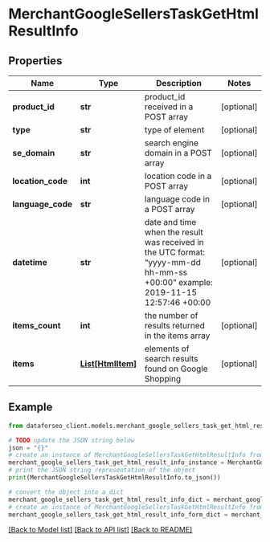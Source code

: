 # MerchantGoogleSellersTaskGetHtmlResultInfo


## Properties

Name | Type | Description | Notes
------------ | ------------- | ------------- | -------------
**product_id** | **str** | product_id received in a POST array | [optional] 
**type** | **str** | type of element | [optional] 
**se_domain** | **str** | search engine domain in a POST array | [optional] 
**location_code** | **int** | location code in a POST array | [optional] 
**language_code** | **str** | language code in a POST array | [optional] 
**datetime** | **str** | date and time when the result was received in the UTC format: “yyyy-mm-dd hh-mm-ss +00:00” example: 2019-11-15 12:57:46 +00:00 | [optional] 
**items_count** | **int** | the number of results returned in the items array | [optional] 
**items** | [**List[HtmlItem]**](HtmlItem.md) | elements of search results found on Google Shopping | [optional] 

## Example

```python
from dataforseo_client.models.merchant_google_sellers_task_get_html_result_info import MerchantGoogleSellersTaskGetHtmlResultInfo

# TODO update the JSON string below
json = "{}"
# create an instance of MerchantGoogleSellersTaskGetHtmlResultInfo from a JSON string
merchant_google_sellers_task_get_html_result_info_instance = MerchantGoogleSellersTaskGetHtmlResultInfo.from_json(json)
# print the JSON string representation of the object
print(MerchantGoogleSellersTaskGetHtmlResultInfo.to_json())

# convert the object into a dict
merchant_google_sellers_task_get_html_result_info_dict = merchant_google_sellers_task_get_html_result_info_instance.to_dict()
# create an instance of MerchantGoogleSellersTaskGetHtmlResultInfo from a dict
merchant_google_sellers_task_get_html_result_info_form_dict = merchant_google_sellers_task_get_html_result_info.from_dict(merchant_google_sellers_task_get_html_result_info_dict)
```
[[Back to Model list]](../README.md#documentation-for-models) [[Back to API list]](../README.md#documentation-for-api-endpoints) [[Back to README]](../README.md)


